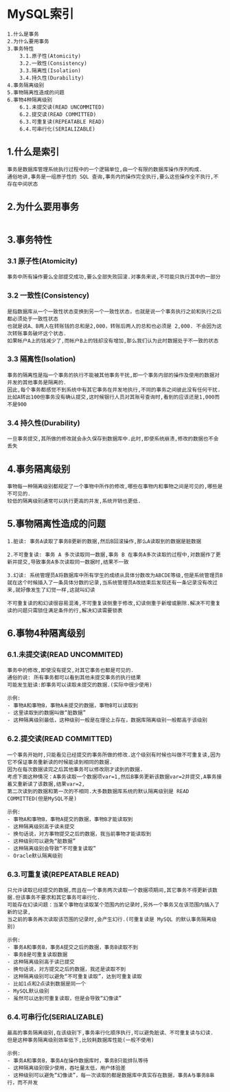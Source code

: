 # MySQL索引

```
1.什么是事务
2.为什么要用事务
3.事务特性
	3.1.原子性(Atomicity)
	3.2.一致性(Consistency)
	3.3.隔离性(Isolation)
	3.4.持久性(Durability)
4.事务隔离级别
5.事物隔离性造成的问题
6.事物4种隔离级别
	6.1.未提交读(READ UNCOMMITED)
	6.2.提交读(READ COMMITTED)
	6.3.可重复读(REPEATABLE READ)
	6.4.可串行化(SERIALIZABLE)
```
## 1.什么是索引
```
事务是数据库管理系统执行过程中的一个逻辑单位,由一个有限的数据库操作序列构成.
通俗地讲,事务是一组原子性的 SQL 查询,事务内的操作完全执行,要么这些操作全不执行,不存在中间状态
```

## 2.为什么要用事务
```
```


## 3.事务特性

### 3.1 原子性(Atomicity)
```
事务中所有操作要么全部提交成功,要么全部失败回滚.对事务来说,不可能只执行其中的一部分
```

### 3.2 一致性(Consistency)
```
是指数据库从一个一致性状态变换到另一个一致性状态，也就是说一个事务执行之前和执行之后都必须处于一致性状态
也就是说A、B两人在转账钱的总和是2,000，转账后两人的总和也必须是 2,000. 不会因为这次转账事务破坏这个状态.
如果帐户A上的钱减少了,而帐户B上的钱却没有增加,那么我们认为此时数据处于不一致的状态
```

### 3.3 隔离性(Isolation)
```
事务的隔离性是指一个事务的执行不能被其他事务干扰,即一个事务内部的操作及使用的数据对并发的其他事务是隔离的.
因此,每个事务都感觉不到系统中有其它事务在并发地执行,不同的事务之间彼此没有任何干扰.
比如A转出100但事务没有确认提交,这时候银行人员对其账号查询时,看到的应该还是1,000而不是900
```

### 3.4 持久性(Durability)
```
一旦事务提交,其所做的修改就会永久保存到数据库中.此时,即使系统崩溃,修改的数据也不会丢失
```

## 4.事务隔离级别
```
事物每一种隔离级别都规定了一个事物中所作的修改,哪些在事物内和事物之间是可见的,哪些是不可见的.
较低的隔离级别通常可以执行更高的并发,系统开销也更低.
```

## 5.事物隔离性造成的问题

```
1.脏读: 事务A读取了事务B更新的数据,然后B回滚操作,那么A读取到的数据是脏数据

2.不可重复读: 事务 A 多次读取同一数据,事务 B 在事务A多次读取的过程中,对数据作了更新并提交,导致事务A多次读取同一数据时,结果不一致

3.幻读: 系统管理员A将数据库中所有学生的成绩从具体分数改为ABCDE等级,但是系统管理员B就在这个时候插入了一条具体分数的记录,当系统管理员A改结束后发现还有一条记录没有改过来,就好像发生了幻觉一样,这就叫幻读

不可重复读的和幻读很容易混淆,不可重复读侧重于修改,幻读侧重于新增或删除.解决不可重复读的问题只需锁住满足条件的行,解决幻读需要锁表
```

## 6.事物4种隔离级别

### 6.1.未提交读(READ UNCOMMITED)
```
事务中的修改,即使没有提交,对其它事务也都是可见的.
通俗的说: 所有事务都可以看到其他未提交事务的执行结果
可能发生脏读:即事务可以读取未提交的数据.(实际中很少使用)

示例:
- 事物A和事物B，事物A未提交的数据，事物B可以读取到
- 这里读取到的数据叫做“脏数据”
- 这种隔离级别最低，这种级别一般是在理论上存在，数据库隔离级别一般都高于该级别
```

### 6.2.提交读(READ COMMITTED)
```
一个事务开始时,只能看见已经提交的事务所做的修改.这个级别有时候也叫做不可重复读,因为它不保证事务重新读的时候能读到相同的数据.
因为在每次数据读完之后其他事务可以修改刚才读到的数据.
考虑下面这种情况：A事务读取一个数据项var=1,然后B事务更新该数据var=2并提交,A事务接着又重新读了该数据,结果var=2,
第二次读到的数据和第一次的不相同.大多数数据库系统的默认隔离级别是 READ COMMITTED(但是MySQL不是)

示例:
- 事物A和事物B，事物A提交的数据，事物B才能读取到
- 这种隔离级别高于读未提交
- 换句话说，对方事物提交之后的数据，我当前事物才能读取到
- 这种级别可以避免“脏数据”
- 这种隔离级别会导致“不可重复读取”
- Oracle默认隔离级别
```


### 6.3.可重复读(REPEATABLE READ)
```
只允许读取已经提交的数据,而且在一个事务两次读取一个数据项期间,其它事务不得更新该数据.但该事务不要求和其它事务可串行化.
可能存在幻读问题：当某个事物在读取某个范围内的记录时,另外一个事务又在该范围内插入了新的记录,
当之前的事务再次读取该范围的记录时,会产生幻行.(可重复读是 MySQL 的默认事务隔离级别)

示例:
- 事务A和事务B，事务A提交之后的数据，事务B读取不到
- 事务B是可重复读取数据
- 这种隔离级别高于读已提交
- 换句话说，对方提交之后的数据，我还是读取不到
- 这种隔离级别可以避免“不可重复读取”，达到可重复读取
- 比如1点和2点读到数据是同一个
- MySQL默认级别
- 虽然可以达到可重复读取，但是会导致“幻像读”
```


### 6.4.可串行化(SERIALIZABLE)
```
最高的事务隔离级别,在该级别下,事务串行化顺序执行,可以避免脏读、不可重复读与幻读.
但是这种事务隔离级别效率低下,比较耗数据库性能(一般不使用)

示例:
- 事务A和事务B，事务A在操作数据库时，事务B只能排队等待
- 这种隔离级别很少使用，吞吐量太低，用户体验差
- 这种级别可以避免“幻像读”，每一次读取的都是数据库中真实存在数据，事务A与事务B串行，而不并发
```